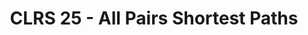 ---
title: "CLRS 25 - All Pairs Shortest Paths"
published: true
morea_id: reading-cormen-25
morea_summary: "Shortest paths and matrix multiplication, Floyd-Warshall algorithm, Johnson's algorithm for sparse graphs"
morea_type: reading
morea_sort_order: 4
morea_url: http://mitpress.mit.edu/books/introduction-algorithms
morea_labels:
 - Textbook
 - 22 pages
---